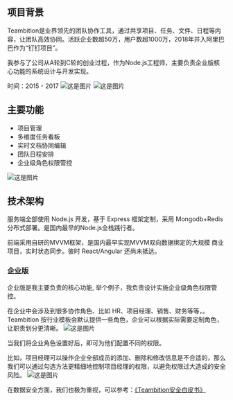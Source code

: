 ## 项目背景

Teambition是业界领先的团队协作工具，通过共享项目、任务、文件、日程等内容，让团队高效协同。活跃企业数超50万，用户数超1000万，2018年并入阿里巴巴作为“钉钉项目”。

我参与了公司从A轮到C轮的创业过程，作为Node.js工程师，主要负责企业版核心功能的系统设计与开发实现。

时间：2015 - 2017
![这是图片](/teambition_office_outside.jpg)
![这是图片](/teambition_office_inside.jpg)

## 主要功能

- 项目管理
- 多维度任务看板
- 实时文档协同编辑
- 团队日程安排
- 企业级角色权限管控

![这是图片](/teambition_project.png)


## 技术架构

服务端全部使用 Node.js 开发，基于 Express 框架定制，采用 Mongodb+Redis 分布式部署。是国内最早的Node.js全栈践行者。

前端采用自研的MVVM框架，是国内最早实现MVVM双向数据绑定的大规模
商业项目，实时状态同步。彼时 React/Angular 还尚未抵达。

### 企业版
企业版是我主要负责的核心功能, 举个例子，我负责设计实施企业级角色权限管控。

在企业中会涉及到很多协作角色、比如 HR、项目经理、销售、财务等等，。Teambition 按行业模板会默认提供一些角色，企业可以根据实际需要定制角色，让职责划分更清晰。
![这是图片](/teambition_roles.png)

当我们将企业角色设置好后，即可为他们配置不同的权限。

比如，项目经理可以操作企业全部成员的添加、删除和修改信息是不合适的，那么我们可以通过勾选方法更精细地控制项目经理的权限，以避免权限过大造成的安全风险。
![这是图片](/teambition_permissions.png)

在数据安全方面，我们也极为重视，可以参考：[《Teambition安全白皮书》](https://dn-st.oss.aliyuncs.com/public%2FTeambition%E5%AE%89%E5%85%A8%E7%99%BD%E7%9A%AE%E4%B9%A6(v1.0).pdf)
